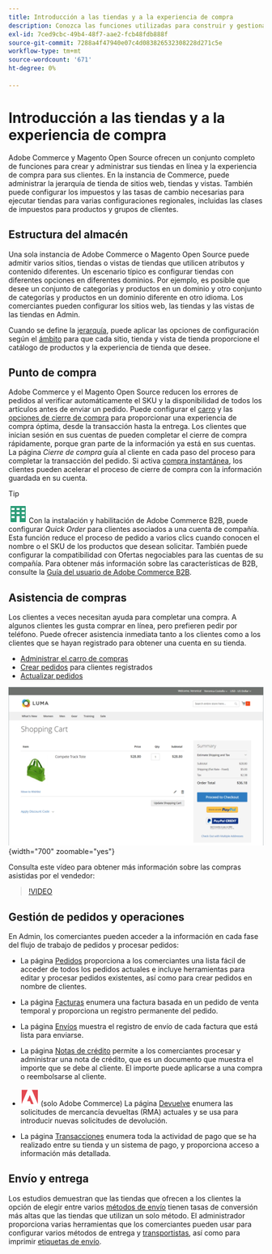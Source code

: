 ```yaml
---
title: Introducción a las tiendas y a la experiencia de compra
description: Conozca las funciones utilizadas para construir y gestionar sus tiendas en línea y la experiencia de compra para sus clientes.
exl-id: 7ced9cbc-49b4-48f7-aae2-fcb48fdb888f
source-git-commit: 7288a4f47940e07c4d083826532308228d271c5e
workflow-type: tm+mt
source-wordcount: '671'
ht-degree: 0%

---
```


# Introducción a las tiendas y a la experiencia de compra

Adobe Commerce y Magento Open Source ofrecen un conjunto completo de funciones para crear y administrar sus tiendas en línea y la experiencia de compra para sus clientes. En la instancia de Commerce, puede administrar la jerarquía de tienda de sitios web, tiendas y vistas. También puede configurar los impuestos y las tasas de cambio necesarias para ejecutar tiendas para varias configuraciones regionales, incluidas las clases de impuestos para productos y grupos de clientes.

## Estructura del almacén

Una sola instancia de Adobe Commerce o Magento Open Source puede admitir varios sitios, tiendas o vistas de tiendas que utilicen atributos y contenido diferentes. Un escenario típico es configurar tiendas con diferentes opciones en diferentes dominios. Por ejemplo, es posible que desee un conjunto de categorías y productos en un dominio y otro conjunto de categorías y productos en un dominio diferente en otro idioma. Los comerciantes pueden configurar los sitios web, las tiendas y las vistas de las tiendas en Admin.

Cuando se define la [jerarquía](stores.md), puede aplicar las opciones de configuración según el [ámbito](../getting-started/websites-stores-views.md#scope-settings) para que cada sitio, tienda y vista de tienda proporcione el catálogo de productos y la experiencia de tienda que desee.

## Punto de compra

Adobe Commerce y el Magento Open Source reducen los errores de pedidos al verificar automáticamente el SKU y la disponibilidad de todos los artículos antes de enviar un pedido. Puede configurar el [carro](cart.md) y las [opciones de cierre de compra](checkout-process.md) para proporcionar una experiencia de compra óptima, desde la transacción hasta la entrega. Los clientes que inician sesión en sus cuentas de pueden completar el cierre de compra rápidamente, porque gran parte de la información ya está en sus cuentas. La página _Cierre de compra_ guía al cliente en cada paso del proceso para completar la transacción del pedido. Si activa [compra instantánea](checkout-instant-purchase.md), los clientes pueden acelerar el proceso de cierre de compra con la información guardada en su cuenta.

>[!TIP]
>
>![Adobe Commerce B2B](../assets/b2b.svg) Con la instalación y habilitación de Adobe Commerce B2B, puede configurar _Quick Order_ para clientes asociados a una cuenta de compañía. Esta función reduce el proceso de pedido a varios clics cuando conocen el nombre o el SKU de los productos que desean solicitar. También puede configurar la compatibilidad con Ofertas negociables para las cuentas de su compañía. Para obtener más información sobre las características de B2B, consulte la [Guía del usuario de Adobe Commerce B2B](https://experienceleague.adobe.com/docs/commerce-admin/b2b/introduction.html?lang=es).

## Asistencia de compras

Los clientes a veces necesitan ayuda para completar una compra. A algunos clientes les gusta comprar en línea, pero prefieren pedir por teléfono. Puede ofrecer asistencia inmediata tanto a los clientes como a los clientes que se hayan registrado para obtener una cuenta en su tienda.

- [Administrar el carro de compras](shopping-assisted-cart-manage.md)
- [Crear pedidos](customer-account-create-order.md) para clientes registrados
- [Actualizar pedidos](order-update.md)

![Carro de compras](./assets/storefront-cart-price-group-discount.png){width="700" zoomable="yes"}

Consulta este vídeo para obtener más información sobre las compras asistidas por el vendedor:

>[!VIDEO](https://video.tv.adobe.com/v/3411830/?quality=12&learn=on&captions=spa)

## Gestión de pedidos y operaciones

En Admin, los comerciantes pueden acceder a la información en cada fase del flujo de trabajo de pedidos y procesar pedidos:

- La página [Pedidos](orders.md) proporciona a los comerciantes una lista fácil de acceder de todos los pedidos actuales e incluye herramientas para editar y procesar pedidos existentes, así como para crear pedidos en nombre de clientes.

- La página [Facturas](invoices.md) enumera una factura basada en un pedido de venta temporal y proporciona un registro permanente del pedido.

- La página [Envíos](shipments.md) muestra el registro de envío de cada factura que está lista para enviarse.

- La página [Notas de crédito](credit-memos.md) permite a los comerciantes procesar y administrar una nota de crédito, que es un documento que muestra el importe que se debe al cliente. El importe puede aplicarse a una compra o reembolsarse al cliente.

- ![Adobe Commerce](../assets/adobe-logo.svg) (solo Adobe Commerce) La página [Devuelve](returns.md) enumera las solicitudes de mercancía devueltas (RMA) actuales y se usa para introducir nuevas solicitudes de devolución.

- La página [Transacciones](transactions.md) enumera toda la actividad de pago que se ha realizado entre su tienda y un sistema de pago, y proporciona acceso a información más detallada.

## Envío y entrega

Los estudios demuestran que las tiendas que ofrecen a los clientes la opción de elegir entre varios [métodos de envío](delivery.md) tienen tasas de conversión más altas que las tiendas que utilizan un solo método. El administrador proporciona varias herramientas que los comerciantes pueden usar para configurar varios métodos de entrega y [transportistas](carriers.md), así como para imprimir [etiquetas de envío](shipping-labels.md).
